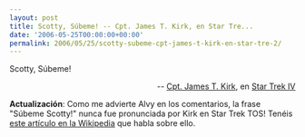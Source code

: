 ```yaml
---
layout: post
title: Scotty, Súbeme! -- Cpt. James T. Kirk, en Star Tre...
date: '2006-05-25T00:00:00+00:00'
permalink: 2006/05/25/scotty-subeme-cpt-james-t-kirk-en-star-tre-2/
---
```

<p class="frase">Scotty, Súbeme!</p> <p align="right">-- <a href="http://en.wikipedia.org/wiki/Captain_Kirk">Cpt. James T. Kirk</a>, en <a href="http://en.wikipedia.org/wiki/Star_Trek_IV">Star Trek IV</a></p>

<span style="font-weight:bold;">Actualización</span>: Como me advierte Alvy en los comentarios, la frase "Súbeme Scotty!" nunca fue pronunciada por Kirk en Star Trek TOS!   Tenéis <a href="http://en.wikipedia.org/wiki/Beam_me_up,_Scotty">este artículo en la Wikipedia</a> que habla sobre ello.
